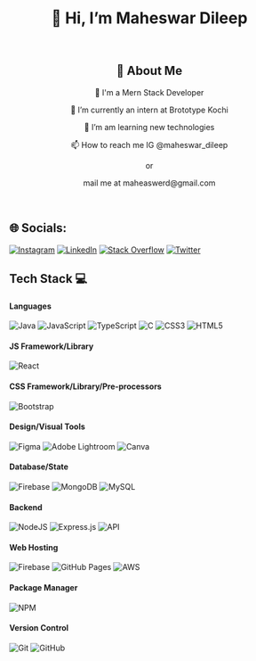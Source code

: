 <h1 align="center">👋 Hi, I’m Maheswar Dileep</h1> <br>
<h2 align="center">💫 About Me</h2>
<p align="center">💬  I'm a Mern Stack Developer
<p align="center">🔭  I’m currently an intern at Brototype Kochi</p>
<p align="center">👯  I’m am learning new technologies</p>
<!-- <p align="center">🌱  I’m currently learning about MERN stack</p> -->
<!-- <p align="center">⚡  Fun fact I am still learning</p> -->
<p align="center">📫 How to reach me IG @maheswar_dileep 
 <p align="center">or
 <p align="center">mail me at maheaswerd@gmail.com</p>


<p align="center">
 <a href="https://mahesward.github.io/Maheswar_Dileep_personal_website/" target="_blank"><img alt="" src="https://img.shields.io/badge/Portfolio-000?logo=vercel&logoColor=yellow&style=for-the-badge" style="vertical-align:center" /></a>
<a href="https://twitter.com/MaheswarDileep" target="_blank"><img alt="" src="https://img.shields.io/badge/Twitter-000?logo=Twitter&logoColor=1DA1F2&style=for-the-badge" style="vertical-align:center" /></a>
<a href="https://linkedin.com/in/maheswar-dileep-9b3247234/" target="_blank"><img alt="" src="https://img.shields.io/badge/LinkedIn-000?logo=linkedin&logoColor=0A66C2&style=for-the-badge" style="vertical-align:center" /></a>
<a href="https://instagram.com/maheswar_dileep" target="_blank"><img alt="" src="https://img.shields.io/badge/Instagram-000?style=for-the-badge&logo=Instagram&logoColor=E4405F" style="vertical-align:center" /></a></p>



## 🌐 Socials:
[![Instagram](https://img.shields.io/badge/Instagram-%23E4405F.svg?logo=Instagram&logoColor=white)](https://instagram.com/maheswar_dileep)  [![LinkedIn](https://img.shields.io/badge/LinkedIn-%230077B5.svg?logo=linkedin&logoColor=white)](https://linkedin.com/in/maheswar-dileep-9b3247234/)  [![Stack Overflow](https://img.shields.io/badge/-Stackoverflow-FE7A16?logo=stack-overflow&logoColor=white)](https://stackoverflow.com/users/19520374)  [![Twitter](https://img.shields.io/badge/Twitter-%231DA1F2.svg?logo=Twitter&logoColor=white)](https://twitter.com/MaheswarDileep) 

## Tech Stack 💻

#### Languages

![Java](https://img.shields.io/badge/-Java-000?style=for-the-badge&logo=java)
![JavaScript](https://img.shields.io/badge/-JavaScript-000?style=for-the-badge&logo=javascript)
![TypeScript](https://img.shields.io/badge/typescript-%23007ACC.svg?style=for-thebadge&logo=typescript&logoColor=white)
![C](https://img.shields.io/badge/c-000?style=for-the-badge&logo=c&logoColor=white)
![CSS3](https://img.shields.io/badge/-CSS3-000?style=for-the-badge&logo=css3)
![HTML5](https://img.shields.io/badge/-HTML5-000?style=for-the-badge&logo=html5)

#### JS Framework/Library

![React](https://img.shields.io/badge/-ReactJS-000?style=for-the-badge&logo=react)

#### CSS Framework/Library/Pre-processors

![Bootstrap](https://img.shields.io/badge/-Bootstrap-000?style=for-the-badge&logo=bootstrap)

#### Design/Visual Tools

![Figma](https://img.shields.io/badge/-Figma-000?style=for-the-badge&logo=figma)
![Adobe Lightroom](https://img.shields.io/badge/-Adobe%20Lightroom-000?style=for-the-badge&logo=adobe%20lightroom)
![Canva](https://img.shields.io/badge/-Canva-000?style=for-the-badge&logo=canva)

#### Database/State

![Firebase](https://img.shields.io/badge/-Firebase-000?style=for-the-badge&logo=firebase)
![MongoDB](https://img.shields.io/badge/-MongoDB-000?style=for-the-badge&logo=mongodb)
![MySQL](https://img.shields.io/badge/mysql-%2300f.svg?style=for-the-badge&logo=mysql&logoColor=white)
#### Backend

![NodeJS](https://img.shields.io/badge/-NodeJS-000?style=for-the-badge&logo=node.js&logoColor=pink)
![Express.js](https://img.shields.io/badge/-ExpressJS-000?style=for-the-badge&logo=express)
![API](https://img.shields.io/badge/-API-000?style=for-the-badge&logo=fastapi)

#### Web Hosting

![Firebase](https://img.shields.io/badge/-Firebase-000?style=for-the-badge&logo=firebase)
![GitHub Pages](https://img.shields.io/badge/-GitHub%20Pages-000?style=for-the-badge&logo=github)
![AWS](https://img.shields.io/badge/AWS-%23FF9900.svg?style=for-the-badge&logo=amazon-aws&logoColor=white)

#### Package Manager

![NPM](https://img.shields.io/badge/-NPM-000?style=for-the-badge&logo=npm)

#### Version Control

![Git](https://img.shields.io/badge/-Git-000?style=for-the-badge&logo=git)
![GitHub](https://img.shields.io/badge/-GitHub-000?style=for-the-badge&logo=github)

<!-- Proudly created with GPRM ( https://gprm.itsvg.in ) -->



